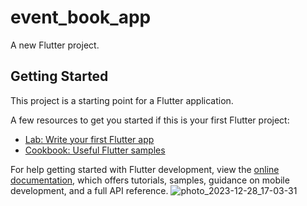 # event_book_app

A new Flutter project.

## Getting Started

This project is a starting point for a Flutter application.

A few resources to get you started if this is your first Flutter project:

- [Lab: Write your first Flutter app](https://docs.flutter.dev/get-started/codelab)
- [Cookbook: Useful Flutter samples](https://docs.flutter.dev/cookbook)

For help getting started with Flutter development, view the
[online documentation](https://docs.flutter.dev/), which offers tutorials,
samples, guidance on mobile development, and a full API reference.
![photo_2023-12-28_17-03-31](https://github.com/mahdiahbabi/sign-up-sign-in-page/assets/106030365/74ae3c43-888a-4c53-ac9b-fc1342d8dca9)
